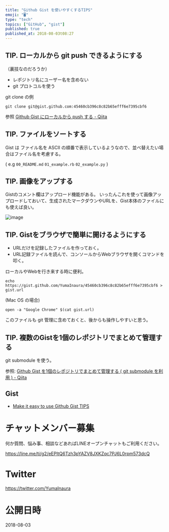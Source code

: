 ```yaml
---
title: "Github Gist を使いやすくするTIPS"
emoji: "🖥"
type: "tech"
topics: ["GitHub", "gist"]
published: true
published_at: 2018-08-03t08:27
---
```



## TIP. ローカルから git push できるようにする

（裏技なのだろうか）

- レポジトリ名にユーザー名を含めない
- git プロトコルを使う

git clone の例

```
git clone git@gist.github.com:45460cb396c8c82b65efff6e7395cbf6
```

参照 [Github Gist にローカルから push する - Qiita](https://qiita.com/YumaInaura/items/b1377bb69947a5707fb0)

## TIP. ファイルをソートする

Gist は ファイル名を ASCII の順番で表示しているようなので、並べ替えたい場合はファイル名を考慮する。

( e.g `00_README.md` `01_example.rb` `02_example.py` )

## TIP. 画像をアップする

Gistのコメント欄はアップロード機能がある。
いったんこれを使って画像アップロードしておいて、生成されたマークダウンやURLを、Gist本体のファイルにも使えば良い。

![image](https://user-images.githubusercontent.com/13635059/43615828-7738781c-96f4-11e8-80e3-15b296039558.png)

## TIP. Gistをブラウザで簡単に開けるようにする

- URLだけを記録したファイルを作っておく。
- URL記録ファイルを読んで、コンソールからWebブラウザを開くコマンドを叩く。

ローカルやWebを行き来する時に便利。

```
echo https://gist.github.com/YumaInaura/45460cb396c8c82b65efff6e7395cbf6 > gist.url
```

(Mac OS の場合)

```
open -a "Google Chrome" $(cat gist.url)
```

このファイルも git 管理に含めておくと、後からも操作しやすいと思う。

## TIP. 複数のGistを1個のレポジトリでまとめて管理する

git submodule を使う。

参照: [Github Gist を1個のレポジトリでまとめて管理する ( git submodule を利用 ) - Qiita](https://qiita.com/YumaInaura/items/8088aae8df7ffac482b9)

## Gist

- [Make it easy to use Github Gist TIPS](https://gist.github.com/YumaInaura/45460cb396c8c82b65efff6e7395cbf6)








<!-- Update From Qiita API -->

# チャットメンバー募集


何か質問、悩み事、相談などあればLINEオープンチャットもご利用ください。

https://line.me/ti/g2/eEPltQ6Tzh3pYAZV8JXKZqc7PJ6L0rpm573dcQ





# Twitter


https://twitter.com/YumaInaura


<!-- Update From Qiita API -->



# 公開日時

2018-08-03
